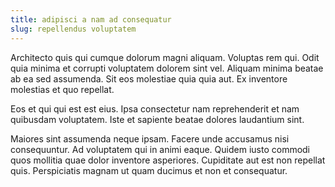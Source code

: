 ```yaml
---
title: adipisci a nam ad consequatur
slug: repellendus voluptatem
---
```


Architecto quis qui cumque dolorum magni aliquam. Voluptas rem qui. Odit quia minima et corrupti voluptatem dolorem sint vel. Aliquam minima beatae ab ea sed assumenda. Sit eos molestiae quia quia aut. Ex inventore molestias et quo repellat.

Eos et qui qui est est eius. Ipsa consectetur nam reprehenderit et nam quibusdam voluptatem. Iste et sapiente beatae dolores laudantium sint.

Maiores sint assumenda neque ipsam. Facere unde accusamus nisi consequuntur. Ad voluptatem qui in animi eaque. Quidem iusto commodi quos mollitia quae dolor inventore asperiores. Cupiditate aut est non repellat quis. Perspiciatis magnam ut quam ducimus et non et consequatur.
